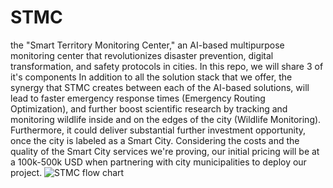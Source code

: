# STMC
the "Smart Territory Monitoring Center," an AI-based multipurpose monitoring center that revolutionizes disaster prevention, digital transformation, and safety protocols in cities. In this repo, we will share 3 of it's components
In addition to all the solution stack that we offer, the synergy that STMC creates between each of the AI-based solutions, will lead to faster emergency response times (Emergency Routing Optimization), and further boost scientific research by tracking and monitoring wildlife inside and on the edges of the city (Wildlife Monitoring). Furthermore, it could deliver substantial further investment opportunity, once the city is labeled as a Smart City.
Considering the costs and the quality of the Smart City services we're proving, our initial pricing will be at a 100k-500k USD when partnering with city municipalities to deploy our project.
![STMC flow chart](https://github.com/MajalRD/STMC/assets/139783064/824d8021-646b-4651-957b-a47b1ca443fc)
